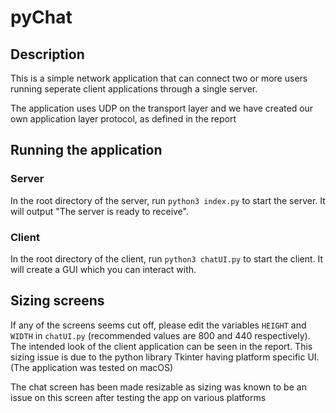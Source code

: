 # pyChat

## Description

This is a simple network application that can connect two or more users running seperate client applications through a single server.

The application uses UDP on the transport layer and we have created our own application layer protocol, as defined in the report

## Running the application

### Server

In the root directory of the server, run `python3 index.py` to start the server. It will output "The server is ready to receive".

### Client

In the root directory of the client, run `python3 chatUI.py` to start the client. It will create a GUI which you can interact with.

## Sizing screens

If any of the screens seems cut off, please edit the variables `HEIGHT` and `WIDTH` in `chatUI.py` (recommended values are 800 and 440 respectively). The intended look of the client application can be seen in the report. This sizing issue is due to the python library Tkinter having platform specific UI. (The application was tested on macOS)

The chat screen has been made resizable as sizing was known to be an issue on this screen after testing the app on various platforms

